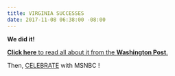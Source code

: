 ```yaml
---
title: VIRGINIA SUCCESSES
date: 2017-11-08 06:38:00 -08:00
---
```


**We did it!**  

[**Click here** to read all about it from the **Washington Post**.](https://www.washingtonpost.com/local/virginia-politics/polls-close-anticipation-builds-as-virginia-governors-race-results-trickle-in/2017/11/07/68d6941e-c3d4-11e7-84bc-5e285c7f4512_story.html?utm_term=.3cefa82bdd8d)

Then, [CELEBRATE](http://www.msnbc.com/rachel-maddow/watch/virginia-democrats-celebrate-big-win-in-off-year-election-1090927683535) with MSNBC !